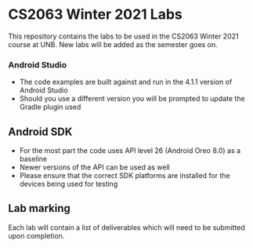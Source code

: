 # CS2063 Winter 2021 Labs

This repository contains the labs to be used in the CS2063 Winter 2021 course at UNB.  New labs will be added as the semester goes on.

### Android Studio
* The code examples are built against and run in the 4.1.1 version of Android Studio
* Should you use a different version you will be prompted to update the Gradle plugin used

## Android SDK
* For the most part the code uses API level 26 (Android Oreo 8.0) as a baseline
* Newer versions of the API can be used as well
* Please ensure that the correct SDK platforms are installed for the devices being used for testing

## Lab marking
Each lab will contain a list of deliverables which will need to be submitted upon completion.

